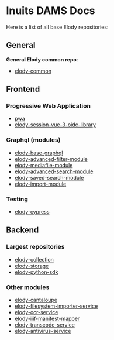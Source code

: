# Inuits DAMS Docs

Here is a list of all base Elody repositories:

## General

**General Elody common repo**:
- [elody-common](https://github.com/inuits/elody-common)


## Frontend

### Progressive Web Application
- [pwa](https://github.com/inuits/elody-pwa)
- [elody-session-vue-3-oidc-library](https://github.com/inuits/elody-session-vue-3-oidc-library)

### Graphql (modules)
- [elody-base-graphql](https://github.com/inuits/elody-base-graphql)
- [elody-advanced-filter-module](https://github.com/inuits/elody-advanced-filter-module)
- [elody-mediafile-module](https://github.com/inuits/elody-mediafile-module)
- [elody-advanced-search-module](https://github.com/inuits/elody-advanced-search-module)
- [elody-saved-search-module](https://github.com/inuits/elody-saved-search-module)
- [elody-import-module](https://github.com/inuits/elody-import-module)

### Testing
- [elody-cypress](https://github.com/inuits/elody-cypress)




## Backend

### Largest repositories
- [elody-collection](https://github.com/inuits/elody-collection)
- [elody-storage](https://github.com/inuits/elody-storage)
- [elody-python-sdk](https://github.com/inuits/elody-python-sdk)

### Other modules
- [elody-cantaloupe](https://github.com/inuits/elody-cantaloupe)
- [elody-filesystem-importer-service](https://github.com/inuits/elody-filesystem-importer-service)
- [elody-ocr-service](https://github.com/inuits/elody-ocr-service)
- [elody-iiif-manifest-mapper](https://github.com/inuits/elody-iiif-manifest-mapper)
- [elody-transcode-service](https://github.com/inuits/elody-transcode-service)
- [elody-antivirus-service](https://github.com/inuits/elody-antivirus-service)
